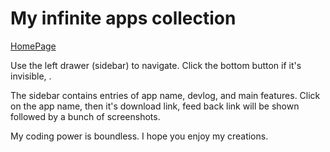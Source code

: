 # My infinite apps collection

[HomePage](https://knifer.github.io/#/)

Use the left drawer (sidebar) to navigate. Click the bottom button if it's invisible, .    


The sidebar contains entries of app name, devlog, and main features. Click on the app name, then it's download link, feed back link will be shown followed by a bunch of screenshots.  


My coding power is boundless.  I hope you enjoy my creations.  




